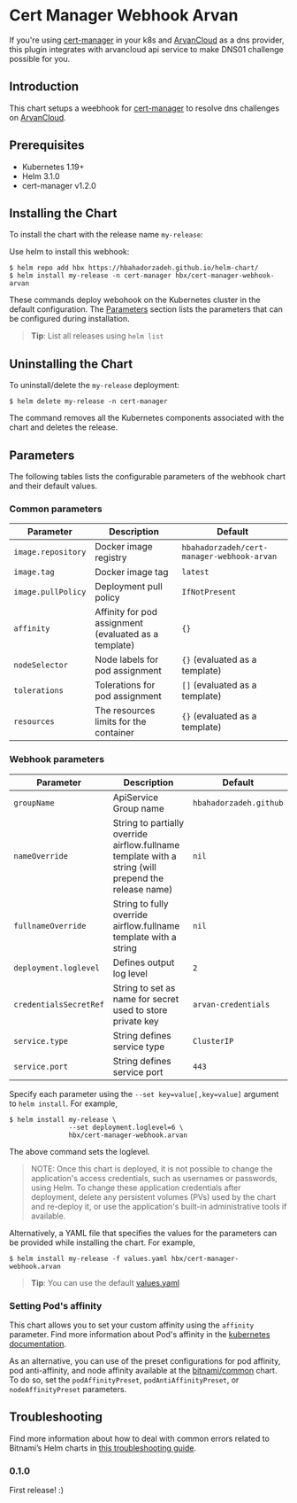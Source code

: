 # Cert Manager Webhook Arvan

If you're using [cert-manager](https://cert-manager.io) in your k8s and [ArvanCloud](https://www.arvancloud.ir/en) as a dns provider, this plugin integrates with arvancloud api service to make DNS01 challenge possible for you.

## Introduction

This chart setups a weebhook for [cert-manager](https://cert-manager.io) to resolve dns challenges on [ArvanCloud](https://www.arvancloud.ir/en).

## Prerequisites

- Kubernetes 1.19+
- Helm 3.1.0
- cert-manager v1.2.0

## Installing the Chart

To install the chart with the release name `my-release`:

Use helm to install this webhook:

```console
$ helm repo add hbx https://hbahadorzadeh.github.io/helm-chart/
$ helm install my-release -n cert-manager hbx/cert-manager-webhook-arvan
```


These commands deploy webohook on the Kubernetes cluster in the default configuration. The [Parameters](#parameters) section lists the parameters that can be configured during installation.

> **Tip**: List all releases using `helm list`

## Uninstalling the Chart

To uninstall/delete the `my-release` deployment:

```console
$ helm delete my-release -n cert-manager
```

The command removes all the Kubernetes components associated with the chart and deletes the release.

## Parameters

The following tables lists the configurable parameters of the webhook chart and their default values.

### Common parameters

| Parameter                 | Description                                     | Default                                                 |
| ------------------------- | ----------------------------------------------- | ------------------------------------------------------- |
| `image.repository`        | Docker image registry                           | `hbahadorzadeh/cert-manager-webhook-arvan`              |
| `image.tag`               | Docker image tag                                | `latest`                                                |
| `image.pullPolicy`        | Deployment pull policy                          | `IfNotPresent`                                          |
| `affinity`                | Affinity for pod assignment (evaluated as a template)                                                                | `{}`                           |
| `nodeSelector`            | Node labels for pod assignment                                                                                       | `{}` (evaluated as a template) |
| `tolerations`             | Tolerations for pod assignment                                                                                       | `[]` (evaluated as a template) |
| `resources`               | The resources limits for the container                                                                               | `{}` (evaluated as a template) |

### Webhook parameters

| Parameter                | Description                                                                                                          | Default            |
| ------------------------ | ---------------------------------------------------------------------------------------------------- | --------------------------- |
| `groupName`              | ApiService Group name                                                                                | `hbahadorzadeh.github`      |
| `nameOverride`           | String to partially override airflow.fullname template with a string (will prepend the release name) | `nil`                          || `fullnameOverride`       | ApiService Group name                           | `hbahadorzadeh.github`      |
| `fullnameOverride`       | String to fully override airflow.fullname template with a string                                     | `nil`                          |
| `deployment.loglevel`    | Defines output log level                                                                             | `2`                          |
| `credentialsSecretRef`   | String to set as name for secret used to store private key                            | `arvan-credentials`                          |
| `service.type`           | String defines service type                                                        | `ClusterIP`                          |
| `service.port`           | String defines service port                                                        | `443`                          |

Specify each parameter using the `--set key=value[,key=value]` argument to `helm install`. For example,

```console
$ helm install my-release \
               --set deployment.loglevel=6 \
               hbx/cert-manager-webhook.arvan
```

The above command sets the loglevel.

> NOTE: Once this chart is deployed, it is not possible to change the application's access credentials, such as usernames or passwords, using Helm. To change these application credentials after deployment, delete any persistent volumes (PVs) used by the chart and re-deploy it, or use the application's built-in administrative tools if available.

Alternatively, a YAML file that specifies the values for the parameters can be provided while installing the chart. For example,

```console
$ helm install my-release -f values.yaml hbx/cert-manager-webhook.arvan
```

> **Tip**: You can use the default [values.yaml](values.yaml)

### Setting Pod's affinity

This chart allows you to set your custom affinity using the `affinity` parameter. Find more information about Pod's affinity in the [kubernetes documentation](https://kubernetes.io/docs/concepts/configuration/assign-pod-node/#affinity-and-anti-affinity).

As an alternative, you can use of the preset configurations for pod affinity, pod anti-affinity, and node affinity available at the [bitnami/common](https://github.com/bitnami/charts/tree/master/bitnami/common#affinities) chart. To do so, set the `podAffinityPreset`, `podAntiAffinityPreset`, or `nodeAffinityPreset` parameters.
## Troubleshooting

Find more information about how to deal with common errors related to Bitnami’s Helm charts in [this troubleshooting guide](https://docs.bitnami.com/general/how-to/troubleshoot-helm-chart-issues).

### 0.1.0

First release! :)

